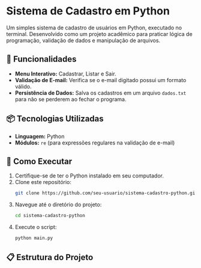 # Sistema de Cadastro em Python

Um simples sistema de cadastro de usuários em Python, executado no terminal. Desenvolvido como um projeto acadêmico para praticar lógica de programação, validação de dados e manipulação de arquivos.

## 🚀 Funcionalidades

- **Menu Interativo:** Cadastrar, Listar e Sair.
- **Validação de E-mail:** Verifica se o e-mail digitado possui um formato válido.
- **Persistência de Dados:** Salva os cadastros em um arquivo `dados.txt` para não se perderem ao fechar o programa.

## 📦 Tecnologias Utilizadas

- **Linguagem:** Python
- **Módulos:** `re` (para expressões regulares na validação de e-mail)

## 🎯 Como Executar

1.  Certifique-se de ter o Python instalado em seu computador.
2.  Clone este repositório:
    ```bash
    git clone https://github.com/seu-usuario/sistema-cadastro-python.git
    ```
3.  Navegue até o diretório do projeto:
    ```bash
    cd sistema-cadastro-python
    ```
4.  Execute o script:
    ```bash
    python main.py
    ```

## 📋 Estrutura do Projeto
